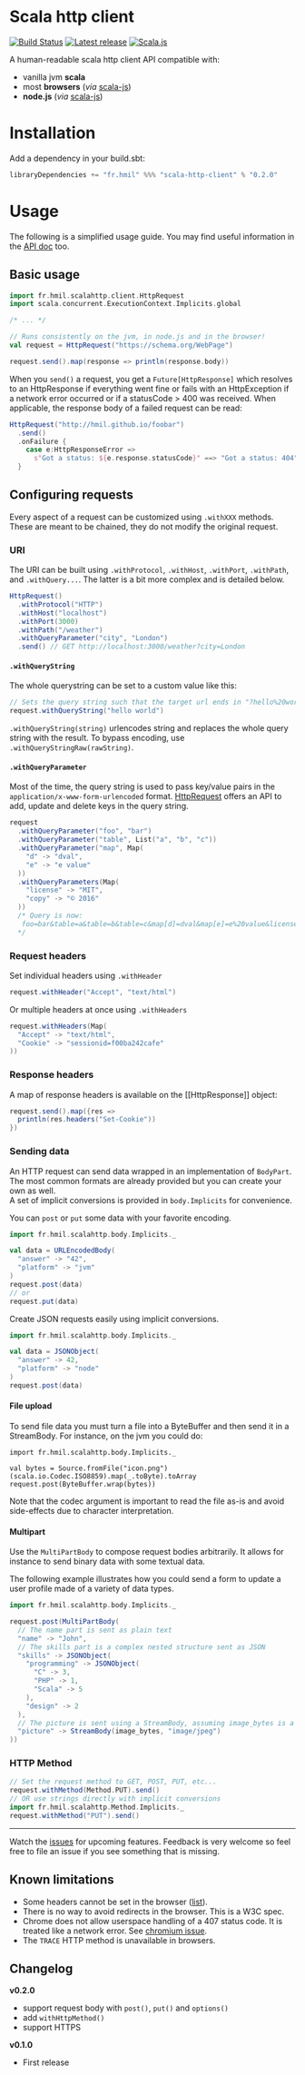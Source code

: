 # Scala http client
[![Build Status](https://travis-ci.org/hmil/scala-http-client.svg?branch=master)](https://travis-ci.org/hmil/scala-http-client)
[![Latest release](https://hmil.github.io/scala-http-client/version-badge.svg)](https://github.com/hmil/scala-http-client)
[![Scala.js](https://www.scala-js.org/assets/badges/scalajs-0.6.8.svg)](https://www.scala-js.org)

A human-readable scala http client API compatible with:

- vanilla jvm **scala**
- most **browsers** (_via_ [scala-js](https://github.com/scala-js/scala-js))
- **node.js** (_via_ [scala-js](https://github.com/scala-js/scala-js))

# Installation

Add a dependency in your build.sbt:

```scala
libraryDependencies += "fr.hmil" %%% "scala-http-client" % "0.2.0"
```

# Usage

The following is a simplified usage guide. You may find useful information in
the [API doc](http://hmil.github.io/scala-http-client/docs/index.html) too.
## Basic usage

<!--- test: "Main example" -->
```scala
import fr.hmil.scalahttp.client.HttpRequest
import scala.concurrent.ExecutionContext.Implicits.global

/* ... */

// Runs consistently on the jvm, in node.js and in the browser!
val request = HttpRequest("https://schema.org/WebPage")

request.send().map(response => println(response.body))
```

When you `send()` a request, you get a `Future[HttpResponse]` which resolves to
an HttpResponse if everything went fine or fails with an HttpException if a
network error occurred or if a statusCode > 400 was received.
When applicable, the response body of a failed request can be read:

<!--- test: "Error handling" -->
```scala
HttpRequest("http://hmil.github.io/foobar")
  .send()
  .onFailure {
    case e:HttpResponseError =>
      s"Got a status: ${e.response.statusCode}" ==> "Got a status: 404"
  }
```


## Configuring requests

Every aspect of a request can be customized using `.withXXX` methods. These are
meant to be chained, they do not modify the original request.

### URI

The URI can be built using `.withProtocol`, `.withHost`, `.withPort`,
`.withPath`, and `.withQuery...`. The latter is a bit more complex and
is detailed below.

<!--- test: "Composite URI" -->
```scala
HttpRequest()
  .withProtocol("HTTP")
  .withHost("localhost")
  .withPort(3000)
  .withPath("/weather")
  .withQueryParameter("city", "London")
  .send() // GET http://localhost:3000/weather?city=London
```

#### `.withQueryString`
The whole querystring can be set to a custom value like this:

```scala
// Sets the query string such that the target url ends in "?hello%20world"
request.withQueryString("hello world")
```

`.withQueryString(string)` urlencodes string and replaces the whole query string
with the result.
To bypass encoding, use `.withQueryStringRaw(rawString)`.

#### `.withQueryParameter`
Most of the time, the query string is used to pass key/value pairs in the
`application/x-www-form-urlencoded` format.
[HttpRequest](http://hmil.github.io/scala-http-client/docs/index.html#fr.hmil.scalahttp.client.HttpRequest)
offers an API to add, update and delete keys in the query string.  

<!--- test: "Query parameters" -->
```scala
request
  .withQueryParameter("foo", "bar")
  .withQueryParameter("table", List("a", "b", "c"))
  .withQueryParameter("map", Map(
    "d" -> "dval",
    "e" -> "e value"
  ))
  .withQueryParameters(Map(
    "license" -> "MIT",
    "copy" -> "© 2016"
  ))
  /* Query is now:
   foo=bar&table=a&table=b&table=c&map[d]=dval&map[e]=e%20value&license=MIT&copy=%C2%A9%202016
  */
```

### Request headers

Set individual headers using `.withHeader`
```scala
request.withHeader("Accept", "text/html")
```
Or multiple headers at once using `.withHeaders`
```scala
request.withHeaders(Map(
  "Accept" -> "text/html",
  "Cookie" -> "sessionid=f00ba242cafe"
))
```

### Response headers

A map of response headers is available on the [[HttpResponse]] object:
```scala
request.send().map({res =>
  println(res.headers("Set-Cookie"))
})
```

### Sending data

An HTTP request can send data wrapped in an implementation of `BodyPart`. The most common
formats are already provided but you can create your own as well.   
A set of implicit conversions is provided in `body.Implicits` for convenience.

You can `post` or `put` some data with your favorite encoding.
```scala
import fr.hmil.scalahttp.body.Implicits._

val data = URLEncodedBody(
  "answer" -> "42",
  "platform" -> "jvm"
)
request.post(data)
// or
request.put(data)
```

Create JSON requests easily using implicit conversions.
```scala
import fr.hmil.scalahttp.body.Implicits._

val data = JSONObject(
  "answer" -> 42,
  "platform" -> "node"
)
request.post(data)
```

#### File upload

To send file data you must turn a file into a ByteBuffer and then send it in a
StreamBody. For instance, on the jvm you could do:
```
import fr.hmil.scalahttp.body.Implicits._

val bytes = Source.fromFile("icon.png")(scala.io.Codec.ISO8859).map(_.toByte).toArray
request.post(ByteBuffer.wrap(bytes))
```
Note that the codec argument is important to read the file as-is and avoid side-effects
due to character interpretation.

#### Multipart

Use the `MultiPartBody` to compose request bodies arbitrarily. It allows for instance
to send binary data with some textual data.

The following example illustrates how you could send a form to update a user profile
made of a variety of data types.
```scala
import fr.hmil.scalahttp.body.Implicits._

request.post(MultiPartBody(
  // The name part is sent as plain text
  "name" -> "John",
  // The skills part is a complex nested structure sent as JSON
  "skills" -> JSONObject(
    "programming" -> JSONObject(
      "C" -> 3,
      "PHP" -> 1,
      "Scala" -> 5
    ),
    "design" -> 2
  ),
  // The picture is sent using a StreamBody, assuming image_bytes is a ByteBuffer containing the image
  "picture" -> StreamBody(image_bytes, "image/jpeg")
))
```

### HTTP Method

```scala
// Set the request method to GET, POST, PUT, etc...
request.withMethod(Method.PUT).send()
// OR use strings directly with implicit conversions
import fr.hmil.scalahttp.Method.Implicits._
request.withMethod("PUT").send()
```

---

Watch the [issues](https://github.com/hmil/scala-http-client/issues)
for upcoming features. Feedback is very welcome so feel free to file an issue if you
see something that is missing.

## Known limitations

- Some headers cannot be set in the browser ([list](https://developer.mozilla.org/en-US/docs/Glossary/Forbidden_header_name)).
- There is no way to avoid redirects in the browser. This is a W3C spec.
- Chrome does not allow userspace handling of a 407 status code. It is treated
  like a network error. See [chromium issue](https://bugs.chromium.org/p/chromium/issues/detail?id=372136).
- The `TRACE` HTTP method is unavailable in browsers.

## Changelog

**v0.2.0**
- support request body with `post()`, `put()` and `options()`
- add `withHttpMethod()`
- support HTTPS

**v0.1.0**
- First release
